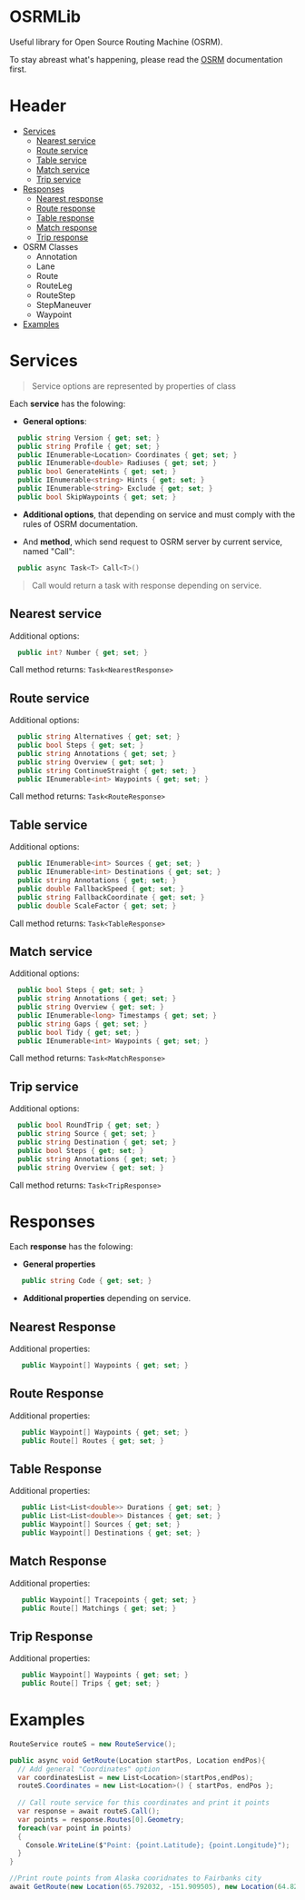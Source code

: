 # OSRMLib
Useful library for Open Source Routing Machine (OSRM).

To stay abreast what's happening, please read the [OSRM](http://project-osrm.org/docs/v5.24.0/api/#) documentation first.

# Header
+ [Services](#Services)
  + [Nearest service](#NearestService)
  + [Route service](#RouteService)
  + [Table service](#TableService)
  + [Match service](#MatchService)
  + [Trip service](#TripService)
+ [Responses](#Responses)
  + [Nearest response](#NearestResponse)
  + [Route response](#RouteResponse)
  + [Table response](#TableResponse)
  + [Match response](#MatchResponse)
  + [Trip response](#TripResponse)
+ OSRM Classes
  + Annotation
  + Lane
  + Route
  + RouteLeg
  + RouteStep
  + StepManeuver
  + Waypoint
+ [Examples](#Examples)

# Services <a name="Services"></a> 

> Service options are represented by properties of class

Each **service** has the folowing:

+ **General options**:
```c#
  public string Version { get; set; }
  public string Profile { get; set; }
  public IEnumerable<Location> Coordinates { get; set; }
  public IEnumerable<double> Radiuses { get; set; }
  public bool GenerateHints { get; set; }
  public IEnumerable<string> Hints { get; set; }
  public IEnumerable<string> Exclude { get; set; }
  public bool SkipWaypoints { get; set; }
```
+ **Additional options**, that depending on service and must comply with the rules of OSRM documentation.

+ And **method**, which send request to OSRM server by current service, named "Call":
```c#
  public async Task<T> Call<T>()
```
> Call would return a task with response depending on service.

## Nearest service <a name="NearestService"></a> 
Additional options:
```c#
  public int? Number { get; set; }
```
Call method returns: `Task<NearestResponse>`

## Route service <a name="RouteService"></a> 
Additional options:
```c#
  public string Alternatives { get; set; }
  public bool Steps { get; set; }
  public string Annotations { get; set; }
  public string Overview { get; set; }
  public string ContinueStraight { get; set; }
  public IEnumerable<int> Waypoints { get; set; }
```
Call method returns: `Task<RouteResponse>`

## Table service <a name="TableService"></a> 
Additional options:
```c#
  public IEnumerable<int> Sources { get; set; }
  public IEnumerable<int> Destinations { get; set; }
  public string Annotations { get; set; }
  public double FallbackSpeed { get; set; }
  public string FallbackCoordinate { get; set; }
  public double ScaleFactor { get; set; }
```
Call method returns: `Task<TableResponse>`

## Match service <a name="MatchService"></a> 
Additional options:
```c#
  public bool Steps { get; set; }
  public string Annotations { get; set; }
  public string Overview { get; set; }
  public IEnumerable<long> Timestamps { get; set; }
  public string Gaps { get; set; }
  public bool Tidy { get; set; }
  public IEnumerable<int> Waypoints { get; set; }
```
Call method returns: `Task<MatchResponse>`

## Trip service <a name="TripService"></a> 
Additional options:
```c#
  public bool RoundTrip { get; set; }
  public string Source { get; set; }
  public string Destination { get; set; }
  public bool Steps { get; set; }
  public string Annotations { get; set; }
  public string Overview { get; set; }
```
Call method returns: `Task<TripResponse>`

# Responses <a name="Responses"></a>
Each **response** has the folowing:
+ **General properties**
```c#
   public string Code { get; set; }
```
+ **Additional properties** depending on service.

## Nearest Response <a name="NearestResponse"></a>
Additional properties:
```c#
   public Waypoint[] Waypoints { get; set; }
```

## Route Response <a name="RouteResponse"></a>
Additional properties:
```c#
   public Waypoint[] Waypoints { get; set; }
   public Route[] Routes { get; set; }
```

## Table Response <a name="TableResponse"></a>
Additional properties:
```c#
   public List<List<double>> Durations { get; set; }
   public List<List<double>> Distances { get; set; }
   public Waypoint[] Sources { get; set; }
   public Waypoint[] Destinations { get; set; }
```

## Match Response <a name="MatchResponse"></a>
Additional properties:
```c#
   public Waypoint[] Tracepoints { get; set; }
   public Route[] Matchings { get; set; }
```

## Trip Response <a name="TripResponse"></a>
Additional properties:
```c#
   public Waypoint[] Waypoints { get; set; }
   public Route[] Trips { get; set; }
```
# Examples <a name="Examples"></a>
```c#
RouteService routeS = new RouteService();

public async void GetRoute(Location startPos, Location endPos){
  // Add general "Coordinates" option
  var coordinatesList = new List<Location>(startPos,endPos);
  routeS.Coordinates = new List<Location>() { startPos, endPos };
  
  // Call route service for this coordinates and print it points
  var response = await routeS.Call();
  var points = response.Routes[0].Geometry;
  foreach(var point in points)
  {
    Console.WriteLine($"Point: {point.Latitude}; {point.Longitude}");
  }
}

//Print route points from Alaska cooridnates to Fairbanks city
await GetRoute(new Location(65.792032, -151.909505), new Location(64.828840, -147.669597));
```
